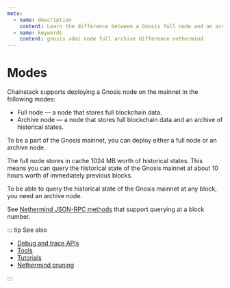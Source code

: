 ```yaml
---
meta:
  - name: description
    content: Learn the difference between a Gnosis full node and an archive node. Run sample commands to see the difference.
  - name: keywords
    content: gnosis xdai node full archive difference nethermind
---
```


# Modes

Chainstack supports deploying a Gnosis node on the mainnet in the following modes:

* Full node — a node that stores full blockchain data.
* Archive node — a node that stores full blockchain data and an archive of historical states.

To be a part of the Gnosis mainnet, you can deploy either a full node or an archive node.

The full node stores in cache 1024 MB worth of historical states. This means you can query the historical state of the Gnosis mainnet at about 10 hours worth of immediately previous blocks.

To be able to query the historical state of the Gnosis mainnet at any block, you need an archive node.

See [Nethermind JSON-RPC methods](https://docs.nethermind.io/nethermind/ethereum-client/json-rpc) that support querying at a block number.

::: tip See also

* [Debug and trace APIs](/operations/gnosis/debug-and-trace-apis)
* [Tools](/operations/gnosis/tools)
* [Tutorials](/tutorials/gnosis/)
* [Nethermind pruning](https://docs.nethermind.io/nethermind/ethereum-client/configuration/pruning)

:::
